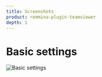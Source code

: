 ```yaml
---
title: Screenshots
product: remmina-plugin-teamviewer
depth: 1
---
```


# Basic settings

![Basic settings](/resources/remmina-plugin-teamviewer/archive/latest/english/general.png?classes=center)